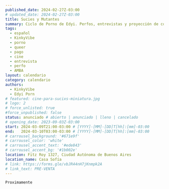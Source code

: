 ```yaml
---
published_date: 2024-02-27Z-03:00
# updated_date: 2024-02-27Z-03:00
title: Sucies y Mutantes
summary: Ciclo de Porno de Edyi. Perfos, entrevistas y proyección de cortos p0rno queer-lgtb. Venite a ver cine sucio y mojarte con nosotres.
tags:
  - español
  - KinkyVibe
  - porno
  - queer
  - pago
  - cine
  - entrevista
  - perfo
  - AMBA
layout: calendario
category: calendario
authors:
  - KinkyVibe
  - Edyi Porn
# featured: cine-para-sucixs-miniatura.jpg
# logo: 2
# force_unlisted: true
#force_unpublished: false
status: anunciado # abierto | anunciado | lleno | cancelado
# opening_date: 2023-09-03Z-03:00
start: 2024-03-09T21:00-03:00 # [YYYY]-[MM]-[DD]T[hh]:[mm]-03:00
end:   2024-03-10T03:00-03:00 # [YYYY]-[MM]-[DD]T[hh]:[mm]-03:00
# carrousel_background: '#671e9f'
# carrousel_color: 'white'
# carrousel_accent_text: '#ede843'
# carrousel_accent_bg: '#1b002e'
location: Fitz Roy 1327, Ciudad Autónoma de Buenos Aires
location_name: Casa Sofía
# link: https://forms.gle/vbJR44nH7jKnmpk2A
# link_text: PRE-VENTA
---
```

`Proximamente`

